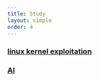 ```yaml
---
title: Study
layout: simple
order: 4
---
```


### [linux kernel exploitation](/study/linux_kernel/linux_kernel)
### [AI](/study/AI/AI)

  


